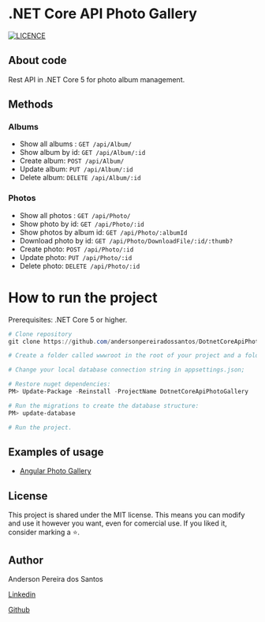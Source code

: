 ﻿# .NET Core API Photo Gallery
[![LICENCE](https://img.shields.io/npm/l/react)](https://github.com/andersonpereiradossantos/DotnetCoreApiPhotoGallery/blob/main/LICENSE)

## About code

Rest API in .NET Core 5 for photo album management.

## Methods

### Albums
* Show all albums : `GET /api/Album/`
* Show album by id: `GET /api/Album/:id`
* Create album: `POST /api/Album/`
* Update album: `PUT /api/Album/:id`
* Delete album: `DELETE /api/Album/:id`

### Photos
* Show all photos : `GET /api/Photo/`
* Show photo by id: `GET /api/Photo/:id`
* Show photos by album id: `GET /api/Photo/:albumId`
* Download photo by id: `GET /api/Photo/DownloadFile/:id/:thumb?`
* Create photo: `POST /api/Photo/:id`
* Update photo: `PUT /api/Photo/:id`
* Delete photo: `DELETE /api/Photo/:id`

# How to run the project

Prerequisites: .NET Core 5 or higher.

```powershell
# Clone repository
git clone https://github.com/andersonpereiradossantos/DotnetCoreApiPhotoGallery.git

# Create a folder called wwwroot in the root of your project and a folder called upload within it;

# Change your local database connection string in appsettings.json;

# Restore nuget dependencies:
PM> Update-Package -Reinstall -ProjectName DotnetCoreApiPhotoGallery

# Run the migrations to create the database structure:
PM> update-database

# Run the project.
```

## Examples of usage
* [Angular Photo Gallery](https://github.com/andersonpereiradossantos/angular-photo-gallery)

## License
This project is shared under the MIT license. This means you can modify and use it however you want, even for comercial use. If you liked it, consider marking a ⭐️.

## Author

Anderson Pereira dos Santos

[Linkedin](https://www.linkedin.com/in/andersonpereirasantos)

[Github](https://github.com/andersonpereiradossantos)